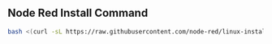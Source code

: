 ## Node Red Install Command 

```sh
bash <(curl -sL https://raw.githubusercontent.com/node-red/linux-installers/master/deb/update-nodejs-and-nodered)
```